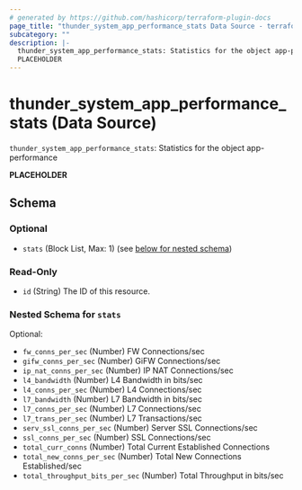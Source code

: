 ```yaml
---
# generated by https://github.com/hashicorp/terraform-plugin-docs
page_title: "thunder_system_app_performance_stats Data Source - terraform-provider-thunder"
subcategory: ""
description: |-
  thunder_system_app_performance_stats: Statistics for the object app-performance
  PLACEHOLDER
---
```


# thunder_system_app_performance_stats (Data Source)

`thunder_system_app_performance_stats`: Statistics for the object app-performance

__PLACEHOLDER__



<!-- schema generated by tfplugindocs -->
## Schema

### Optional

- `stats` (Block List, Max: 1) (see [below for nested schema](#nestedblock--stats))

### Read-Only

- `id` (String) The ID of this resource.

<a id="nestedblock--stats"></a>
### Nested Schema for `stats`

Optional:

- `fw_conns_per_sec` (Number) FW Connections/sec
- `gifw_conns_per_sec` (Number) GiFW Connections/sec
- `ip_nat_conns_per_sec` (Number) IP NAT Connections/sec
- `l4_bandwidth` (Number) L4 Bandwidth in bits/sec
- `l4_conns_per_sec` (Number) L4 Connections/sec
- `l7_bandwidth` (Number) L7 Bandwidth in bits/sec
- `l7_conns_per_sec` (Number) L7 Connections/sec
- `l7_trans_per_sec` (Number) L7 Transactions/sec
- `serv_ssl_conns_per_sec` (Number) Server SSL Connections/sec
- `ssl_conns_per_sec` (Number) SSL Connections/sec
- `total_curr_conns` (Number) Total Current Established Connections
- `total_new_conns_per_sec` (Number) Total New Connections Established/sec
- `total_throughput_bits_per_sec` (Number) Total Throughput in bits/sec


